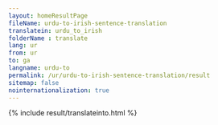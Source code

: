 ```yaml
---
layout: homeResultPage
fileName: urdu-to-irish-sentence-translation
translatein: urdu_to_irish
folderName : translate
lang: ur
from: ur
to: ga
langname: urdu-to
permalink: /ur/urdu-to-irish-sentence-translation/result
sitemap: false
nointernationalization: true
---
```

{% include result/translateinto.html %}

<script src="/js/result/translation.js" data-foldername="{{page.folderName}}" data-lang="{{page.lang}}"></script>
